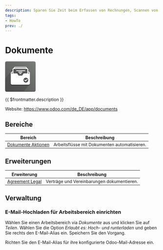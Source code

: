 ```yaml
---
description: Sparen Sie Zeit beim Erfassen von Rechnungen, Scannen von Verträgen und bei der Freigabe von Dokumenten.
tags:
- HowTo
prev: ./
---
```

# Dokumente
![icon_odoo_document_inbox](assets/icon_odoo_document_inbox.png)

{{ $frontmatter.description }}

Website: <https://www.odoo.com/de_DE/app/documents>

## Bereiche

| Bereich                                       | Beschreibung |
| -------------------------------------------- | ------------ |
| [Dokumente Aktionen](Dokumente%20Aktionen.md) | Arbeitsflüsse mit Dokumenten automatisieren.             |

## Erweiterungen

| Erweiterung   | Beschreibung                               |
| ------------- | ------------------------------------------ |
| [Agreement Legal](Agreement%20Legal.md) | Verträge und Vereinbarungen dokumentieren. |

## Verwaltung

### E-Mail-Hochladen für Arbeitsbereich einrichten

Wählen Sie einen Arbeitsbereich via *Dokumente* aus und klicken Sie auf *Teilen*. Wählen Sie die Option *Erlaubt es: Hoch- und runterladen* und geben Sie rechts den E-Mail-Alias ein. Speichern Sie den Vorgang.

Richten Sie den E-Mail-Alias für ihre konfigurierte Odoo-Mail-Adresse ein.